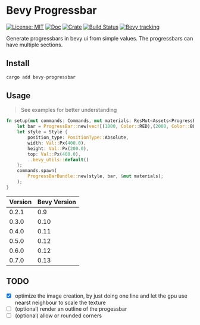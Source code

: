 # Bevy Progressbar

[![License: MIT](https://img.shields.io/badge/License-MIT-blue.svg)](https://opensource.org/licenses/MIT)
[![Doc](https://docs.rs/bevy-progressbar/badge.svg)](https://docs.rs/bevy-progressbar)
[![Crate](https://img.shields.io/crates/v/bevy-progressbar.svg)](https://crates.io/crates/bevy-progressbar)
[![Build Status](https://github.com/tecbeast42/bevy-progressbar/actions/workflows/rust.yml/badge.svg)](https://github.com/tecbeast42/bevy-progressbar/actions/workflows/rust.yml)
[![Bevy tracking](https://img.shields.io/badge/Bevy%20tracking-v0.13-lightblue)](https://github.com/bevyengine/bevy/blob/main/docs/plugins_guidelines.md#main-branch-tracking)

Generate progressbars in bevy ui from simple values. The progressbars can have multiple sections.

## Install

```rust
cargo add bevy-progressbar
```

## Usage

> See examples for better understanding

```rust
fn setup(mut commands: Commands, mut materials: ResMut<Assets<ProgressBarMaterial>>) {
    let bar = ProgressBar::new(vec![(1000, Color::RED),(2000, Color::BLUE),(4000, Color::GREEN)]);
    let style = Style {
        position_type: PositionType::Absolute,
        width: Val::Px(400.0),
        height: Val::Px(200.0),
        top: Val::Px(400.0),
        ..bevy_utils::default()
    };
    commands.spawn(
        ProgressBarBundle::new(style, bar, &mut materials);
    );
}
```

| Version | Bevy Version |
|---------|--------------|
| 0.2.1   | 0.9          |
| 0.3.0   | 0.10         |
| 0.4.0   | 0.11         |
| 0.5.0   | 0.12         |
| 0.6.0   | 0.12         |
| 0.7.0   | 0.13         |

## TODO
- [x] optimize the image creation, by just doing one line and let the gpu use nearst neighbour to scale the texture
- [ ] (optional) render an outline of the progessbar 
- [ ] (optional) allow or rounded corners

